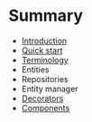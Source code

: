 # Summary

* [Introduction](README.md)
* [Quick start](chapter1.md)
* [Terminology](terminology.md)
* Entities
* Repositories
* Entity manager
* [Decorators](decorators.md)
* [Components](components.md)

